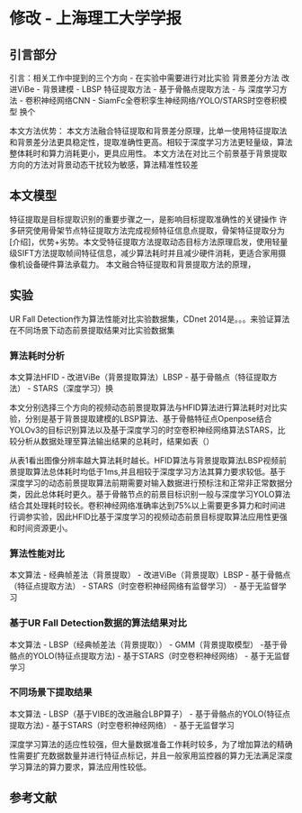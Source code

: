 # 修改 - 上海理工大学学报
## 引言部分
引言：相关工作中提到的三个方向 - 在实验中需要进行对比实验
背景差分方法 改进ViBe - 背景建模 - LBSP
特征提取方法 - 基于骨骼点提取方法 - 与
深度学习方法 - 卷积神经网络CNN - SiamFc全卷积孪生神经网络/YOLO/STARS时空卷积模型 换个

本文方法优势：
本文方法融合特征提取和背景差分原理，比单一使用特征提取法和背景差分法更具稳定性，提取准确性更高。相较于深度学习方法更轻量级，算法整体耗时和算力消耗更小，更具应用性。
本文方法在对比三个前景基于背景提取方向的方法对背景动态干扰较为敏感，算法精准性较差


## 本文模型
特征提取是目标提取识别的重要步骤之一，是影响目标提取准确性的关键操作
许多研究使用骨架节点特征提取方法完成视频特征信息点提取，骨架特征提取分为[介绍]，优势+劣势。本文受特征提取方法提取动态目标方法原理启发，使用轻量级SIFT方法提取帧间特征信息，减少算法耗时并且减少硬件消耗，更适合家用摄像机设备硬件算法承载力。
本文融合特征提取和背景提取方法的原理，

## 实验
UR Fall Detection作为算法性能对比实验数据集，CDnet 2014是。。。来验证算法在不同场景下动态前景提取结果对比实验数据集
### 算法耗时分析
本文算法HFID - 改进ViBe（背景提取算法）LBSP - 基于骨骼点（特征提取方法） - STARS（深度学习）换

本文分别选择三个方向的视频动态前景提取算法与HFID算法进行算法耗时对比实验，分别是基于背景提取建模的LBSP算法、基于骨骼特征点Openpose结合YOLOv3的目标识别算法以及基于深度学习的时空卷积神经网络算法STARS，比较分析从数据处理至算法输出结果的总耗时，结果如表（）

从表1看出图像分辨率越大算法耗时越长。HFID算法与背景提取算法LBSP视频前景提取算法总体耗时均低于1ms,并且相较于深度学习方法其算力要求较低。基于深度学习的动态前景提取算法前期需要对输入数据进行预标注和正常非正常数据分类，因此总体耗时更久。基于骨骼节点的前景目标识别一般与深度学习YOLO算法结合其处理耗时较长。卷积神经网络准确率达到75%以上需要更多算力和时间进行调参实验，因此HFID比基于深度学习的视频动态前景目标提取算法应用性更强和时间资源更小。

### 算法性能对比
本文算法 - 经典帧差法（背景提取） - 改进ViBe（背景提取）LBSP - 基于骨骼点（特征点提取方法） - STARS（时空卷积神经网络有监督学习） - 基于无监督学习
### 基于UR Fall Detection数据的算法结果对比
本文算法 - LBSP（经典帧差法（背景提取）） - GMM（背景提取模型） -基于骨骼点的YOLO(特征点提取方法) - 基于STARS（时空卷积神经网络） - 基于无监督学习
### 不同场景下提取结果
本文算法 - LBSP（基于VIBE的改进融合LBP算子） -  基于骨骼点的YOLO(特征点提取方法) - 基于STARS（时空卷积神经网络） - 基于无监督学习

深度学习算法的适应性较强，但大量数据准备工作耗时较多，为了增加算法的精确性需要扩充数据数量并进行特征点标记，并且一般家用监控器的算力无法满足深度学习算法的算力要求，算法应用性较低。

## 参考文献